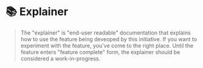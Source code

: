 # 📚 Explainer

> The "explainer" is "end-user readable" documentation that explains how to use the feature being deveoped by this initiative.
> If you want to experiment with the feature, you've come to the right place.
> Until the feature enters "feature complete" form, the explainer should be considered a work-in-progress.
